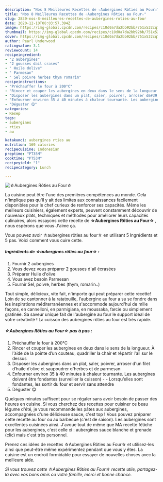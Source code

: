 ```yaml
---
description: "Nos 8 Meilleures Recettes de ☆Aubergines Rôties au Four☆"
title: "Nos 8 Meilleures Recettes de ☆Aubergines Rôties au Four☆"
slug: 2839-nos-8-meilleures-recettes-de-aubergines-roties-au-four
date: 2020-12-10T00:03:57.394Z
image: https://img-global.cpcdn.com/recipes/c10d0a7da2bb92bb/751x532cq70/☆aubergines-roties-au-four☆-photo-principale-de-la-recette.jpg
thumbnail: https://img-global.cpcdn.com/recipes/c10d0a7da2bb92bb/751x532cq70/☆aubergines-roties-au-four☆-photo-principale-de-la-recette.jpg
cover: https://img-global.cpcdn.com/recipes/c10d0a7da2bb92bb/751x532cq70/☆aubergines-roties-au-four☆-photo-principale-de-la-recette.jpg
author: Pearl Underwood
ratingvalue: 3.1
reviewcount: 14
recipeingredient:
- "2 aubergines"
- "2 gousses dail crases"
- " Huile dolive"
- " Parmesan"
- " Sel poivre herbes thym romarin"
recipeinstructions:
- "Préchauffer le four à 200°C"
- "Rincer et couper les aubergines en deux dans le sens de la longueur. À l’aide de la pointe d’un couteau, quadriller la chair et répartir l&#39;ail sur le dessus"
- "Disposer les aubergines dans un plat, saler, poivrer, arroser d&#39;un filet d’huile d’olive et saupoudrer d&#39;herbes et de parmesan"
- "Enfourner environ 35 à 40 minutes à chaleur tournante. Les aubergines doivent être fondantes (surveiller la cuisson)  Lorsqu’elles sont fondantes, les sortir du four et servir sans attendre"
- "Déguster 😋"
categories:
- Resep
tags:
- aubergines
- rties
- au

katakunci: aubergines rties au 
nutrition: 169 calories
recipecuisine: Indonesian
preptime: "PT35M"
cooktime: "PT53M"
recipeyield: "1"
recipecategory: Lunch

---
```



![☆Aubergines Rôties au Four☆](https://img-global.cpcdn.com/recipes/c10d0a7da2bb92bb/751x532cq70/☆aubergines-roties-au-four☆-photo-principale-de-la-recette.jpg)

La cuisine peut être l'une des premières compétences au monde. Cela n'implique pas qu'il y ait des limites aux connaissances facilement disponibles pour le chef curieux de renforcer ses capacités. Même les meilleurs cuisiniers, également experts, peuvent constamment découvrir de nouveaux plats, techniques et méthodes pour améliorer leurs capacités culinaires, alors essayons cette recette de <strong> ☆Aubergines Rôties au Four☆ </strong>, nous espérons que vous J'aime ça.

<!--inarticleads1-->

Vous pouvez avoir ☆aubergines rôties au four☆ en utilisant 5 Ingrédients et 5 pas. Voici comment vous cuire cette.

##### Ingrédients de ☆aubergines rôties au four☆ :

1. Fournir 2 aubergines
1. Vous devez vous préparer 2 gousses d&#39;ail écrasées
1. Préparer  Huile d&#39;olive
1. Vous avez besoin  Parmesan
1. Fournir  Sel, poivre, herbes (thym, romarin..)


Tout simple, délicieux, vite fait, n&#39;importe qui peut préparer cette recette! Loin de se cantonner à la ratatouille, l&#39;aubergine au four a su se fondre dans les inspirations méditerranéennes et s&#39;accommode aujourd&#39;hui de mille façons, en cannelloni, en parmigiana, en moussaka, farcie ou simplement gratinée. Sa saveur unique fait de l&#39;aubergine au four le support idéal de votre créativité ! La cuisson des aubergines rôties au four est très rapide. 

<!--inarticleads2-->

##### ☆Aubergines Rôties au Four☆ pas à pas :

1. Préchauffer le four à 200°C
1. Rincer et couper les aubergines en deux dans le sens de la longueur. À l’aide de la pointe d’un couteau, quadriller la chair et répartir l&#39;ail sur le dessus
1. Disposer les aubergines dans un plat, saler, poivrer, arroser d&#39;un filet d’huile d’olive et saupoudrer d&#39;herbes et de parmesan
1. Enfourner environ 35 à 40 minutes à chaleur tournante. Les aubergines doivent être fondantes (surveiller la cuisson) -  - Lorsqu’elles sont fondantes, les sortir du four et servir sans attendre
1. Déguster 😋


Quelques minutes suffisent pour se régaler sans avoir besoin de passer des heures en cuisine. Si vous cherchez des recettes pour cuisiner ce beau légume d&#39;été, je vous recommande les pâtes aux aubergines, accompagnées d&#39;une délicieuse sauce, c&#39;est top ! Vous pouvez préparer cette recette au four ou au barbecue (c&#39;est de saison). Les aubergines sont excellentes cuisinées ainsi. J&#39;avoue tout de même que MA recette fétiche pour les aubergines, c&#39;est celle ci : aubergines sauce blanche et grenade (clic) mais c&#39;est très personnel. 

<!--inarticleads1-->

<p>
Prenez ces idées de recettes ☆Aubergines Rôties au Four☆ et utilisez-les ainsi que peut-être même expérimentez pendant que vous y êtes. La cuisine est un endroit formidable pour essayer de nouvelles choses avec la meilleure aide.
</p>

<p>
<i>Si vous trouvez cette ☆Aubergines Rôties au Four☆ recette utile, partagez-la avec vos bons amis ou votre famille, merci et bonne chance.</i>
</p>

